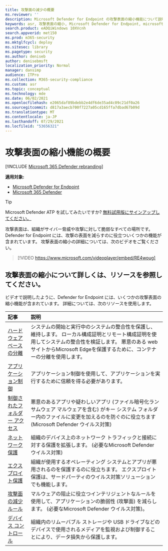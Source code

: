 ```yaml
---
title: 攻撃面の減少の概要
ms.reviewer: ''
description: Microsoft Defender for Endpoint の攻撃表面の縮小機能について説明します。
keywords: asr, 攻撃表面の縮小, Microsoft Defender for Endpoint, microsoft Defender, ウイルス対策, av, Windows Defender
search.product: eADQiWindows 10XVcnh
search.appverid: met150
ms.prod: m365-security
ms.mktglfcycl: deploy
ms.sitesec: library
ms.pagetype: security
ms.author: deniseb
author: denisebmsft
localization_priority: Normal
manager: dansimp
audience: ITPro
ms.collection: M365-security-compliance
ms.custom: asr
ms.topic: conceptual
ms.technology: mde
ms.date: 06/02/2021
ms.openlocfilehash: e2065daf89bdebb2e4df6de35ad4c09c21df0a26
ms.sourcegitcommit: d817a3aecb700f7227a05cd165ffa7dbad67b09d
ms.translationtype: MT
ms.contentlocale: ja-JP
ms.lasthandoff: 07/29/2021
ms.locfileid: "53656321"
---
```

# <a name="overview-of-attack-surface-reduction-capabilities"></a>攻撃表面の縮小機能の概要

[!INCLUDE [Microsoft 365 Defender rebranding](../../includes/microsoft-defender.md)]

**適用対象:**

- [Microsoft Defender for Endpoint](https://go.microsoft.com/fwlink/p/?linkid=2154037)
- [Microsoft 365 Defender](https://go.microsoft.com/fwlink/?linkid=2118804)

> [!TIP]
> Microsoft Defender ATP を試してみたいですか? [無料試用版にサインアップしてください。](https://signup.microsoft.com/create-account/signup?products=7f379fee-c4f9-4278-b0a1-e4c8c2fcdf7e&ru=https://aka.ms/MDEp2OpenTrial?ocid=docs-wdatp-exposedapis-abovefoldlink)

攻撃表面は、組織がサイバー脅威や攻撃に対して脆弱なすべての場所です。 Defender for Endpoint には、攻撃の表面を減らすのに役立ついくつかの機能が含まれています。 攻撃表面の縮小の詳細については、次のビデオをご覧ください。

> [!VIDEO https://www.microsoft.com/videoplayer/embed/RE4woug]

## <a name="resources-to-learn-more-about-attack-surface-reduction"></a>攻撃表面の縮小について詳しくは、リソースを参照してください。

ビデオで説明したように、Defender for Endpoint には、いくつかの攻撃表面の縮小機能が含まれています。 詳細については、次のリソースを使用します。

| 記事 | 説明 |
|:---|:---|
| [ハードウェア ベースの分離](/windows/security/threat-protection/microsoft-defender-application-guard/md-app-guard-overview) | システムの開始と実行中のシステムの整合性を保護し、維持します。 ローカル構成証明とリモート構成証明を使用してシステムの整合性を検証します。 悪意のある web サイトからMicrosoft Edgeを保護するために、コンテナーの分離を使用します。 |
| [アプリケーション制御](/windows/security/threat-protection/windows-defender-application-control/windows-defender-application-control) | アプリケーション制御を使用して、アプリケーションを実行するために信頼を得る必要があります。 |
| [制御されたフォルダー アクセス](controlled-folders.md) | 悪意のあるアプリや疑わしいアプリ (ファイル暗号化ランサムウェア マルウェアを含む) がキー システム フォルダー内のファイルに変更を加えるのを防ぐのに役立ちます (Microsoft Defender ウイルス対策) |
| [ネットワーク保護](network-protection.md) | 組織のデバイス上のネットワーク トラフィックと接続に対する保護を拡張します。 (必要なMicrosoft Defender ウイルス対策) |
| [エクスプロイト保護](exploit-protection.md) | 組織が使用するオペレーティング システムとアプリが悪用されるのを保護するのに役立ちます。 エクスプロイト保護は、サードパーティのウイルス対策ソリューションでも機能します。 |
| [攻撃面の減少ルール](attack-surface-reduction.md) | マルウェアの阻止に役立つインテリジェントなルールを使用して、アプリケーションの脆弱性 (攻撃面) を減らします。 (必要なMicrosoft Defender ウイルス対策)。 |
| [デバイス コントロール](device-control-report.md) | 組織内のリムーバブル ストレージや USB ドライブなどのデバイスで使用されるメディアを監視および制御することにより、データ損失から保護します。 |
